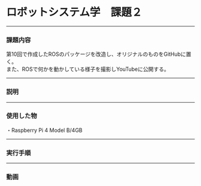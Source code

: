 # ロボットシステム学　課題２

---

### 課題内容

第10回で作成したROSのパッケージを改造し、オリジナルのものをGitHubに置く。   
また、ROSで何かを動かしている様子を撮影しYouTubeに公開する。

---

### 説明

---

### 使用した物

・Raspberry Pi 4 Model B/4GB


---

### 実行手順

---

### 動画
